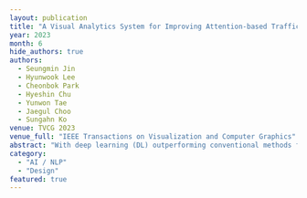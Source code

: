 ```yaml
---
layout: publication
title: "A Visual Analytics System for Improving Attention-based Traffic Forecasting Models"
year: 2023
month: 6
hide_authors: true
authors:
  - Seungmin Jin
  - Hyunwook Lee
  - Cheonbok Park
  - Hyeshin Chu
  - Yunwon Tae
  - Jaegul Choo
  - Sungahn Ko
venue: TVCG 2023
venue_full: "IEEE Transactions on Visualization and Computer Graphics"
abstract: "With deep learning (DL) outperforming conventional methods for different tasks, much effort has been devoted to utilizing DL in various domains. Researchers and developers in the traffic domain have also designed and improved DL models for forecasting tasks such as estimation of traffic speed and time of arrival. However, there exist many challenges in analyzing DL models due to the black-box property of DL models and complexity of traffic data (i.e., spatio-temporal dependencies). Collaborating with domain experts, we design a visual analytics system, AttnAnalyzer, that enables users to explore how DL models make predictions by allowing effective spatio-temporal dependency analysis. The system incorporates dynamic time warping (DTW) and Granger causality tests for computational spatio-temporal dependency analysis while providing map, table, line chart, and pixel views to assist user to perform dependency and model behavior analysis. For the evaluation, we present three case studies showing how AttnAnalyzer can effectively explore model behaviors and improve model performance in two different road networks. We also provide domain expert feedback."
category:
  - "AI / NLP"
  - "Design"
featured: true
---
```

